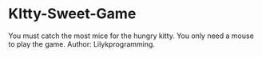 # KItty-Sweet-Game
You must catch the most mice for the hungry kitty. You only need a mouse to play the game. Author: Lilykprogramming.

